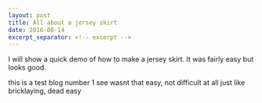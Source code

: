 ```yaml
---
layout: post
title: All about a jersey skirt
date: 2016-08-14
excerpt_separator: <!-- excerpt -->
---
```


I will show a quick demo of how to make a jersey skirt.
It was fairly easy but looks good.


 <!-- excerpt -->

this is a test blog number 1
see wasnt that easy, not difficult at all just like bricklaying, dead easy

